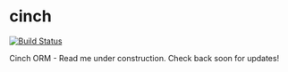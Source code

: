# cinch

[![Build Status](https://travis-ci.org/pimbrouwers/cinch.svg?branch=master)](https://travis-ci.org/pimbrouwers/cinch/)

Cinch ORM - Read me under construction. Check back soon for updates!
